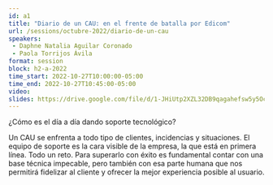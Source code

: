```yaml
---
id: a1
title: "Diario de un CAU: en el frente de batalla por Edicom"
url: /sessions/octubre-2022/diario-de-un-cau
speakers:
 - Daphne Natalia Aguilar Coronado
 - Paola Torrijos Ávila
format: session
block: h2-a-2022
time_start: 2022-10-27T10:00:00-05:00
time_end: 2022-10-27T10:45:00-05:00
video:
slides: https://drive.google.com/file/d/1-JHiUtp2XZL32DB9qagahefsw5y5Oc_t/view
---
```


¿Cómo es el día a día dando soporte tecnológico?

Un CAU se enfrenta a todo tipo de clientes, incidencias y situaciones. El equipo de soporte es la cara visible de la empresa, la que está en primera línea. Todo un reto.
Para superarlo con éxito es fundamental contar con una base técnica impecable, pero también con esa parte humana que nos permitirá fidelizar al cliente y ofrecer la mejor experiencia posible al usuario.
